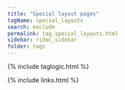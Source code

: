 ```yaml
---
title: "Special layout pages"
tagName: special_layouts
search: exclude
permalink: tag_special_layouts.html
sidebar: ridoc_sidebar
folder: tags
---
```


{% include taglogic.html %}

{% include links.html %}
